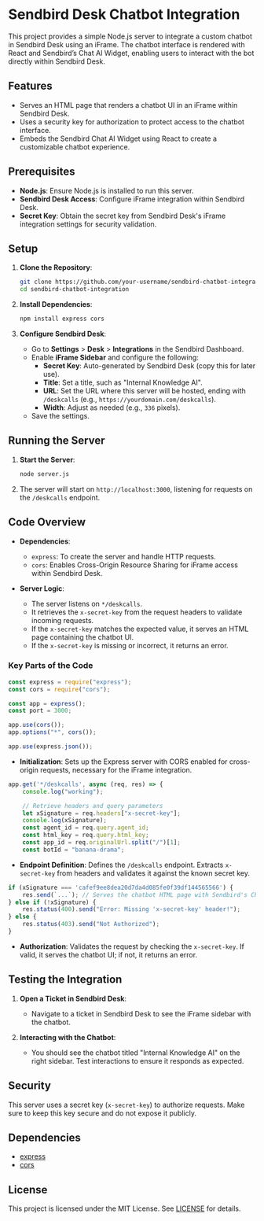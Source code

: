 
# Sendbird Desk Chatbot Integration

This project provides a simple Node.js server to integrate a custom chatbot in Sendbird Desk using an iFrame. The chatbot interface is rendered with React and Sendbird’s Chat AI Widget, enabling users to interact with the bot directly within Sendbird Desk.

## Features

- Serves an HTML page that renders a chatbot UI in an iFrame within Sendbird Desk.
- Uses a security key for authorization to protect access to the chatbot interface.
- Embeds the Sendbird Chat AI Widget using React to create a customizable chatbot experience.

## Prerequisites

- **Node.js**: Ensure Node.js is installed to run this server.
- **Sendbird Desk Access**: Configure iFrame integration within Sendbird Desk.
- **Secret Key**: Obtain the secret key from Sendbird Desk's iFrame integration settings for security validation.

## Setup

1. **Clone the Repository**:
   ```bash
   git clone https://github.com/your-username/sendbird-chatbot-integration.git
   cd sendbird-chatbot-integration
   ```

2. **Install Dependencies**:
   ```bash
   npm install express cors
   ```

3. **Configure Sendbird Desk**:
   - Go to **Settings** > **Desk** > **Integrations** in the Sendbird Dashboard.
   - Enable **iFrame Sidebar** and configure the following:
     - **Secret Key**: Auto-generated by Sendbird Desk (copy this for later use).
     - **Title**: Set a title, such as "Internal Knowledge AI".
     - **URL**: Set the URL where this server will be hosted, ending with `/deskcalls` (e.g., `https://yourdomain.com/deskcalls`).
     - **Width**: Adjust as needed (e.g., `336` pixels).
   - Save the settings.

## Running the Server

1. **Start the Server**:
   ```bash
   node server.js
   ```

2. The server will start on `http://localhost:3000`, listening for requests on the `/deskcalls` endpoint.

## Code Overview

- **Dependencies**:
  - `express`: To create the server and handle HTTP requests.
  - `cors`: Enables Cross-Origin Resource Sharing for iFrame access within Sendbird Desk.

- **Server Logic**:
  - The server listens on `*/deskcalls`.
  - It retrieves the `x-secret-key` from the request headers to validate incoming requests.
  - If the `x-secret-key` matches the expected value, it serves an HTML page containing the chatbot UI.
  - If the `x-secret-key` is missing or incorrect, it returns an error.

### Key Parts of the Code

```javascript
const express = require("express");
const cors = require("cors");

const app = express();
const port = 3000;

app.use(cors());
app.options("*", cors());

app.use(express.json());
```

- **Initialization**: Sets up the Express server with CORS enabled for cross-origin requests, necessary for the iFrame integration.

```javascript
app.get('*/deskcalls', async (req, res) => {
    console.log("working");

    // Retrieve headers and query parameters
    let xSignature = req.headers["x-secret-key"];
    console.log(xSignature);
    const agent_id = req.query.agent_id;
    const html_key = req.query.html_key;
    const app_id = req.originalUrl.split("/")[1];
    const botId = "banana-drama";
```

- **Endpoint Definition**: Defines the `/deskcalls` endpoint. Extracts `x-secret-key` from headers and validates it against the known secret key.

```javascript
if (xSignature === 'cafef9ee8dea20d7da4d085fe0f39df144565566') {
    res.send(`...`); // Serves the chatbot HTML page with Sendbird's Chat AI Widget
} else if (!xSignature) {
    res.status(400).send("Error: Missing 'x-secret-key' header!");
} else {
    res.status(403).send("Not Authorized");
}
```

- **Authorization**: Validates the request by checking the `x-secret-key`. If valid, it serves the chatbot UI; if not, it returns an error.

## Testing the Integration

1. **Open a Ticket in Sendbird Desk**:
   - Navigate to a ticket in Sendbird Desk to see the iFrame sidebar with the chatbot.

2. **Interacting with the Chatbot**:
   - You should see the chatbot titled "Internal Knowledge AI" on the right sidebar. Test interactions to ensure it responds as expected.

## Security

This server uses a secret key (`x-secret-key`) to authorize requests. Make sure to keep this key secure and do not expose it publicly.

## Dependencies

- [express](https://www.npmjs.com/package/express)
- [cors](https://www.npmjs.com/package/cors)

## License

This project is licensed under the MIT License. See [LICENSE](LICENSE) for details.
